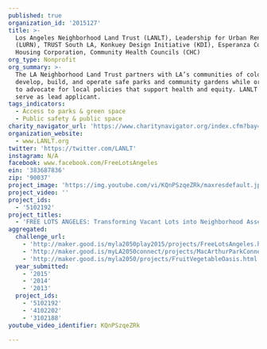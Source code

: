 ```yaml
---
published: true
organization_id: '2015127'
title: >-
  Los Angeles Neighborhood Land Trust (LANLT), Leadership for Urban Renewal
  (LURN), TRUST South LA, Konkuey Design Initiative (KDI), Esperanza Community
  Housing Corporation, Community Health Councils (CHC)
org_type: Nonprofit
org_summary: >-
  The LA Neighborhood Land Trust partners with LA’s communities of color to
  develop, build, and operate safe parks and community gardens while organizing
  to advocate for local policies that support health and equity. LANLT will
  serve as lead applicant.
tags_indicators:
  - Access to parks & green space
  - Public safety & public space
charity_navigator_url: 'https://www.charitynavigator.org/index.cfm?bay=search.profile&ein=383687836'
organization_website:
  - www.LANLT.org
twitter: 'https://twitter.com/LANLT'
instagram: N/A
facebook: www.facebook.com/FreeLotsAngeles
ein: '383687836'
zip: '90037'
project_image: 'https://img.youtube.com/vi/KQnPSzqeZRk/maxresdefault.jpg'
project_video: ''
project_ids:
  - '5102192'
project_titles:
  - 'FREE LOTS ANGELES: Transforming Vacant Lots into Neighborhood Assets'
aggregated:
  challenge_url:
    - 'http://maker.good.is/myla2050play2015/projects/FreeLotsAngeles.html'
    - 'http://maker.good.is/myLA2050connect/projects/MacArthurParkConnect.html'
    - 'http://maker.good.is/myla2050/projects/FruitVegetableOasis.html'
  year_submitted:
    - '2015'
    - '2014'
    - '2013'
  project_ids:
    - '5102192'
    - '4102202'
    - '3102188'
youtube_video_identifier: KQnPSzqeZRk

---
```

